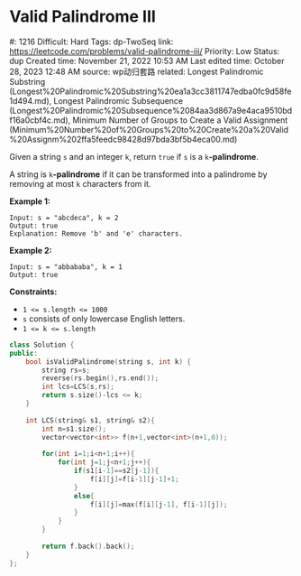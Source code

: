 # Valid Palindrome III

#: 1216
Difficult: Hard
Tags: dp-TwoSeq
link: https://leetcode.com/problems/valid-palindrome-iii/
Priority: Low
Status: dup
Created time: November 21, 2022 10:53 AM
Last edited time: October 28, 2023 12:48 AM
source: wp动归套路
related: Longest Palindromic Substring (Longest%20Palindromic%20Substring%20ea1a3cc3811747edba0fc9d58fe1d494.md), Longest Palindromic Subsequence (Longest%20Palindromic%20Subsequence%2084aa3d867a9e4aca9510bdf16a0cbf4c.md), Minimum Number of Groups to Create a Valid Assignment (Minimum%20Number%20of%20Groups%20to%20Create%20a%20Valid%20Assignm%202ffa5feedc98428d97bda3bf5b4eca00.md)

Given a string `s` and an integer `k`, return `true` if `s` is a `k`**-palindrome**.

A string is `k`**-palindrome** if it can be transformed into a palindrome by removing at most `k` characters from it.

**Example 1:**

```
Input: s = "abcdeca", k = 2
Output: true
Explanation: Remove 'b' and 'e' characters.

```

**Example 2:**

```
Input: s = "abbababa", k = 1
Output: true

```

**Constraints:**

- `1 <= s.length <= 1000`
- `s` consists of only lowercase English letters.
- `1 <= k <= s.length`

```cpp
class Solution {
public:
    bool isValidPalindrome(string s, int k) {
        string rs=s;
        reverse(rs.begin(),rs.end());
        int lcs=LCS(s,rs);
        return s.size()-lcs <= k;
    }
    
    int LCS(string& s1, string& s2){
        int n=s1.size();
        vector<vector<int>> f(n+1,vector<int>(n+1,0));
        
        for(int i=1;i<n+1;i++){
            for(int j=1;j<n+1;j++){
                if(s1[i-1]==s2[j-1]){
                    f[i][j]=f[i-1][j-1]+1;
                }
                else{
                    f[i][j]=max(f[i][j-1], f[i-1][j]);
                }
            }
        }
        
        return f.back().back();
    }
};
```